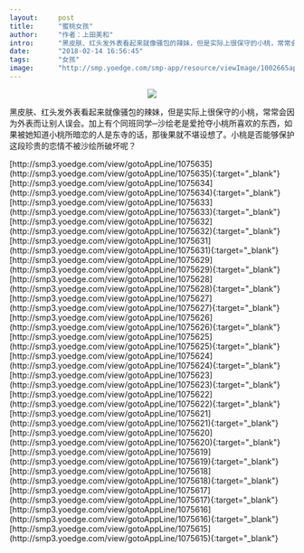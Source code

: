 ```yaml
---
layout:     post
title:      "蜜桃女孩"
author:     "作者：上田美和"
intro:      "黑皮肤、红头发外表看起来就像骚包的辣妹，但是实际上很保守的小桃，常常会因为外表而让别人误会。加上有个同班同学─沙绘老是爱抢夺小桃所喜欢的东西，如果被她知道小桃所暗恋的人是东寺的话，那後果就不堪设想了。小桃是否能够保护这段珍贵的恋情不被沙绘所破坏呢？"
date:       "2018-02-14 16:56:45"
tags:       "女孩"
image:      "http://smp.yoedge.com/smp-app/resource/viewImage/1002665appline.png"
---
```

<div style="text-align: center">
<p><img src="http://smp.yoedge.com/smp-app/resource/viewImage/1002665appline.png"/></p>
</div>
<p class="post-meta">
<span>黑皮肤、红头发外表看起来就像骚包的辣妹，但是实际上很保守的小桃，常常会因为外表而让别人误会。加上有个同班同学─沙绘老是爱抢夺小桃所喜欢的东西，如果被她知道小桃所暗恋的人是东寺的话，那後果就不堪设想了。小桃是否能够保护这段珍贵的恋情不被沙绘所破坏呢？</span>
</p>
[http://smp3.yoedge.com/view/gotoAppLine/1075635](http://smp3.yoedge.com/view/gotoAppLine/1075635){:target="_blank"}
[http://smp3.yoedge.com/view/gotoAppLine/1075634](http://smp3.yoedge.com/view/gotoAppLine/1075634){:target="_blank"}
[http://smp3.yoedge.com/view/gotoAppLine/1075633](http://smp3.yoedge.com/view/gotoAppLine/1075633){:target="_blank"}
[http://smp3.yoedge.com/view/gotoAppLine/1075632](http://smp3.yoedge.com/view/gotoAppLine/1075632){:target="_blank"}
[http://smp3.yoedge.com/view/gotoAppLine/1075631](http://smp3.yoedge.com/view/gotoAppLine/1075631){:target="_blank"}
[http://smp3.yoedge.com/view/gotoAppLine/1075629](http://smp3.yoedge.com/view/gotoAppLine/1075629){:target="_blank"}
[http://smp3.yoedge.com/view/gotoAppLine/1075628](http://smp3.yoedge.com/view/gotoAppLine/1075628){:target="_blank"}
[http://smp3.yoedge.com/view/gotoAppLine/1075627](http://smp3.yoedge.com/view/gotoAppLine/1075627){:target="_blank"}
[http://smp3.yoedge.com/view/gotoAppLine/1075626](http://smp3.yoedge.com/view/gotoAppLine/1075626){:target="_blank"}
[http://smp3.yoedge.com/view/gotoAppLine/1075625](http://smp3.yoedge.com/view/gotoAppLine/1075625){:target="_blank"}
[http://smp3.yoedge.com/view/gotoAppLine/1075624](http://smp3.yoedge.com/view/gotoAppLine/1075624){:target="_blank"}
[http://smp3.yoedge.com/view/gotoAppLine/1075623](http://smp3.yoedge.com/view/gotoAppLine/1075623){:target="_blank"}
[http://smp3.yoedge.com/view/gotoAppLine/1075622](http://smp3.yoedge.com/view/gotoAppLine/1075622){:target="_blank"}
[http://smp3.yoedge.com/view/gotoAppLine/1075621](http://smp3.yoedge.com/view/gotoAppLine/1075621){:target="_blank"}
[http://smp3.yoedge.com/view/gotoAppLine/1075620](http://smp3.yoedge.com/view/gotoAppLine/1075620){:target="_blank"}
[http://smp3.yoedge.com/view/gotoAppLine/1075619](http://smp3.yoedge.com/view/gotoAppLine/1075619){:target="_blank"}
[http://smp3.yoedge.com/view/gotoAppLine/1075618](http://smp3.yoedge.com/view/gotoAppLine/1075618){:target="_blank"}
[http://smp3.yoedge.com/view/gotoAppLine/1075617](http://smp3.yoedge.com/view/gotoAppLine/1075617){:target="_blank"}
[http://smp3.yoedge.com/view/gotoAppLine/1075616](http://smp3.yoedge.com/view/gotoAppLine/1075616){:target="_blank"}
[http://smp3.yoedge.com/view/gotoAppLine/1075615](http://smp3.yoedge.com/view/gotoAppLine/1075615){:target="_blank"}


